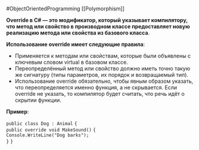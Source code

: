 #ObjectOrientedProgramming 
[[Polymorphism]]

**Override в C# — это модификатор, который указывает компилятору, что метод или свойство в производном классе предоставляет новую реализацию метода или свойства из базового класса**. 

**Использование override имеет следующие правила**:

- Применяется к методам или свойствам, которые были объявлены с ключевым словом virtual в базовом классе. 
- Переопределённый метод или свойство должно иметь точно такую же сигнатуру (типы параметров, их порядок и возвращаемый тип). 
- Использование override обязательно, чтобы явным образом указать, что переопределяется именно функция, а не скрывается. Если override не указать, то компилятор будет считать, что речь идёт о скрытии функции. 

**Пример**:

`public class Dog : Animal` 
`{`   
	`public override void MakeSound()` 
	`{`     
		`Console.WriteLine("Dog barks");`   
	`}` 
`}`